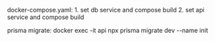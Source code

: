 docker-compose.yaml:
    1. set db service and compose build
    2. set api service and compose build


prisma migrate:
    docker exec -it api npx prisma migrate dev --name init